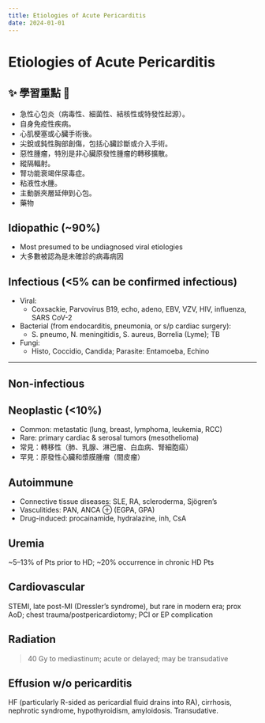 ```yaml
---
title: Etiologies of Acute Pericarditis
date: 2024-01-01
---
```


# Etiologies of Acute Pericarditis

## ✨ 學習重點 🦎

- 急性心包炎（病毒性、細菌性、結核性或特發性起源）。
- 自身免疫性疾病。
- 心肌梗塞或心臟手術後。
- 尖銳或鈍性胸部創傷，包括心臟診斷或介入手術。
- 惡性腫瘤，特別是非心臟原發性腫瘤的轉移擴散。
- 縱隔輻射。
- 腎功能衰竭伴尿毒症。
- 粘液性水腫。
- 主動脈夾層延伸到心包。
- 藥物

## Idiopathic (~90%)

- Most presumed to be undiagnosed viral etiologies
- 大多數被認為是未確診的病毒病因

## Infectious (<5% can be confirmed infectious)

- Viral:
  - Coxsackie, Parvovirus B19, echo, adeno, EBV, VZV, HIV, influenza, SARS CoV-2
- Bacterial (from endocarditis, pneumonia, or s/p cardiac surgery):
  - S. pneumo, N. meningitidis, S. aureus, Borrelia (Lyme); TB
- Fungi:
  - Histo, Coccidio, Candida; Parasite: Entamoeba, Echino

---

## Non-infectious

## Neoplastic (<10%)

- Common: metastatic (lung, breast, lymphoma, leukemia, RCC)
- Rare: primary cardiac & serosal tumors (mesothelioma)
- 常見：轉移性（肺、乳腺、淋巴瘤、白血病、腎細胞癌）
- 罕見：原發性心臟和漿膜腫瘤（間皮瘤）

## Autoimmune

- Connective tissue diseases: SLE, RA, scleroderma, Sjögren’s
- Vasculitides: PAN, ANCA ⊕ (EGPA, GPA)
- Drug-induced: procainamide, hydralazine, inh, CsA

## Uremia

~5–13% of Pts prior to HD; ~20% occurrence in chronic HD Pts

## Cardiovascular

STEMI, late post-MI (Dressler’s syndrome), but rare in modern era; prox AoD; chest trauma/postpericardiotomy; PCI or EP complication

## Radiation

> 40 Gy to mediastinum; acute or delayed; may be transudative

## Effusion w/o pericarditis

HF (particularly R-sided as pericardial fluid drains into RA), cirrhosis, nephrotic syndrome, hypothyroidism, amyloidosis. Transudative.
